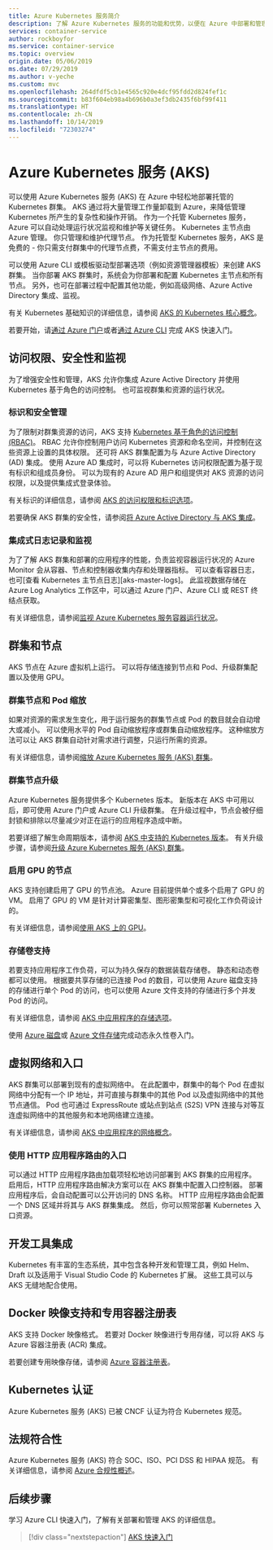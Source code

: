```yaml
---
title: Azure Kubernetes 服务简介
description: 了解 Azure Kubernetes 服务的功能和优势，以便在 Azure 中部署和管理基于容器的应用程序。
services: container-service
author: rockboyfor
ms.service: container-service
ms.topic: overview
origin.date: 05/06/2019
ms.date: 07/29/2019
ms.author: v-yeche
ms.custom: mvc
ms.openlocfilehash: 264dfdf5cb1e4565c920e4dcf95fdd2d824fef1c
ms.sourcegitcommit: b83f604eb98a4b696b0a3ef3db2435f6bf99f411
ms.translationtype: HT
ms.contentlocale: zh-CN
ms.lasthandoff: 10/14/2019
ms.locfileid: "72303274"
---
```

# <a name="azure-kubernetes-service-aks"></a>Azure Kubernetes 服务 (AKS)

可以使用 Azure Kubernetes 服务 (AKS) 在 Azure 中轻松地部署托管的 Kubernetes 群集。 AKS 通过将大量管理工作量卸载到 Azure，来降低管理 Kubernetes 所产生的复杂性和操作开销。 作为一个托管 Kubernetes 服务，Azure 可以自动处理运行状况监视和维护等关键任务。 Kubernetes 主节点由 Azure 管理。 你只管理和维护代理节点。 作为托管型 Kubernetes 服务，AKS 是免费的 - 你只需支付群集中的代理节点费，不需支付主节点的费用。

可以使用 Azure CLI 或模板驱动型部署选项（例如资源管理器模板）来创建 AKS 群集。 当你部署 AKS 群集时，系统会为你部署和配置 Kubernetes 主节点和所有节点。 另外，也可在部署过程中配置其他功能，例如高级网络、Azure Active Directory 集成、监视。

<!--Not Available on in the Azure portal-->
<!--MOONCAKE: DUE TO IMPLEMENT THE CLOUD SHELL IN AZURE PORTAL-->

<!--Not Available on and Terraform-->
<!--Not Available on  Windows Server containers support is currently in preview in AKS.-->

有关 Kubernetes 基础知识的详细信息，请参阅 [AKS 的 Kubernetes 核心概念][concepts-clusters-workloads]。

若要开始，请[通过 Azure 门户][aks-portal]或者[通过 Azure CLI][aks-cli] 完成 AKS 快速入门。

## <a name="access-security-and-monitoring"></a>访问权限、安全性和监视

为了增强安全性和管理，AKS 允许你集成 Azure Active Directory 并使用 Kubernetes 基于角色的访问控制。 也可监视群集和资源的运行状况。

### <a name="identity-and-security-management"></a>标识和安全管理

为了限制对群集资源的访问，AKS 支持 [Kubernetes 基于角色的访问控制 (RBAC)][kubernetes-rbac]。 RBAC 允许你控制用户访问 Kubernetes 资源和命名空间，并控制在这些资源上设置的具体权限。 还可将 AKS 群集配置为与 Azure Active Directory (AD) 集成。 使用 Azure AD 集成时，可以将 Kubernetes 访问权限配置为基于现有标识和组成员身份。 可以为现有的 Azure AD 用户和组提供对 AKS 资源的访问权限，以及提供集成式登录体验。

有关标识的详细信息，请参阅 [AKS 的访问权限和标识选项][concepts-identity]。

若要确保 AKS 群集的安全性，请参阅[将 Azure Active Directory 与 AKS 集成][aks-aad]。

### <a name="integrated-logging-and-monitoring"></a>集成式日志记录和监视

为了了解 AKS 群集和部署的应用程序的性能，负责监视容器运行状况的 Azure Monitor 会从容器、节点和控制器收集内存和处理器指标。 可以查看容器日志，也可[查看 Kubernetes 主节点日志][aks-master-logs]。 此监视数据存储在 Azure Log Analytics 工作区中，可以通过 Azure 门户、Azure CLI 或 REST 终结点获取。

有关详细信息，请参阅[监视 Azure Kubernetes 服务容器运行状况][container-health]。

## <a name="clusters-and-nodes"></a>群集和节点

AKS 节点在 Azure 虚拟机上运行。 可以将存储连接到节点和 Pod、升级群集配置以及使用 GPU。

<!--Not Available on AKS supports Kubernetes clusters that run multiple node pools to support mixed operating systems and Windows Server containers (currently in preview). Linux nodes run a customized Ubuntu OS image, and Windows Server nodes run a customized Windows Server 2019 OS image.-->

### <a name="cluster-node-and-pod-scaling"></a>群集节点和 Pod 缩放

如果对资源的需求发生变化，用于运行服务的群集节点或 Pod 的数目就会自动增大或减小。 可以使用水平的 Pod 自动缩放程序或群集自动缩放程序。 这种缩放方法可以让 AKS 群集自动针对需求进行调整，只运行所需的资源。

有关详细信息，请参阅[缩放 Azure Kubernetes 服务 (AKS) 群集][aks-scale]。

### <a name="cluster-node-upgrades"></a>群集节点升级

Azure Kubernetes 服务提供多个 Kubernetes 版本。 新版本在 AKS 中可用以后，即可使用 Azure 门户或 Azure CLI 升级群集。 在升级过程中，节点会被仔细封锁和排除以尽量减少对正在运行的应用程序造成中断。

若要详细了解生命周期版本，请参阅 [AKS 中支持的 Kubernetes 版本][aks-supported versions]。 有关升级步骤，请参阅[升级 Azure Kubernetes 服务 (AKS) 群集][aks-upgrade]。

### <a name="gpu-enabled-nodes"></a>启用 GPU 的节点

AKS 支持创建启用了 GPU 的节点池。 Azure 目前提供单个或多个启用了 GPU 的 VM。 启用了 GPU 的 VM 是针对计算密集型、图形密集型和可视化工作负荷设计的。

有关详细信息，请参阅[使用 AKS 上的 GPU][aks-gpu]。

### <a name="storage-volume-support"></a>存储卷支持

若要支持应用程序工作负荷，可以为持久保存的数据装载存储卷。 静态和动态卷都可以使用。 根据要共享存储的已连接 Pod 的数目，可以使用 Azure 磁盘支持的存储进行单个 Pod 的访问，也可以使用 Azure 文件支持的存储进行多个并发 Pod 的访问。

有关详细信息，请参阅 [AKS 中应用程序的存储选项][concepts-storage]。

使用 [Azure 磁盘][azure-disk]或 [Azure 文件存储][azure-files]完成动态永久性卷入门。

## <a name="virtual-networks-and-ingress"></a>虚拟网络和入口

AKS 群集可以部署到现有的虚拟网络中。 在此配置中，群集中的每个 Pod 在虚拟网络中分配有一个 IP 地址，并可直接与群集中的其他 Pod 以及虚拟网络中的其他节点通信。 Pod 也可通过 ExpressRoute 或站点到站点 (S2S) VPN 连接与对等互连虚拟网络中的其他服务和本地网络建立连接。

有关详细信息，请参阅 [AKS 中应用程序的网络概念][aks-networking]。

<!--Not Available on [HTTP application routing][aks-http-routing]-->

### <a name="ingress-with-http-application-routing"></a>使用 HTTP 应用程序路由的入口

可以通过 HTTP 应用程序路由加载项轻松地访问部署到 AKS 群集的应用程序。 启用后，HTTP 应用程序路由解决方案可以在 AKS 群集中配置入口控制器。 部署应用程序后，会自动配置可以公开访问的 DNS 名称。 HTTP 应用程序路由会配置一个 DNS 区域并将其与 AKS 群集集成。 然后，你可以照常部署 Kubernetes 入口资源。

<!--Not Available on [HTTP application routing][aks-http-routing]-->

## <a name="development-tooling-integration"></a>开发工具集成

Kubernetes 有丰富的生态系统，其中包含各种开发和管理工具，例如 Helm、Draft 以及适用于 Visual Studio Code 的 Kubernetes 扩展。 这些工具可以与 AKS 无缝地配合使用。

<!--Not Available on Additionally, Azure Dev Spaces provides a rapid, iterative Kubernetes development experience for teams. With minimal configuration, you can run and debug containers directly in AKS. To get started, see [Azure Dev Spaces][azure-dev-spaces]-->
<!--Not Available on To get started, see [Azure Dev Spaces][azure-dev-spaces]-->

<!--Not Available on The Azure DevOps project provides a simple solution for bringing existing code and Git repository into Azure. The DevOps project automatically creates Azure resources such as AKS, a release pipeline in Azure DevOps Services that includes a build pipeline for CI, sets up a release pipeline for CD, and then creates an Azure Application Insights resource for monitoring.-->

<!--Not Available on For more information, see [Azure DevOps project][azure-devops]-->

## <a name="docker-image-support-and-private-container-registry"></a>Docker 映像支持和专用容器注册表

AKS 支持 Docker 映像格式。 若要对 Docker 映像进行专用存储，可以将 AKS 与 Azure 容器注册表 (ACR) 集成。

若要创建专用映像存储，请参阅 [Azure 容器注册表][acr-docs]。

## <a name="kubernetes-certification"></a>Kubernetes 认证

Azure Kubernetes 服务 (AKS) 已被 CNCF 认证为符合 Kubernetes 规范。

## <a name="regulatory-compliance"></a>法规符合性

Azure Kubernetes 服务 (AKS) 符合 SOC、ISO、PCI DSS 和 HIPAA 规范。 有关详细信息，请参阅 [Azure 合规性概述][compliance-doc]。

## <a name="next-steps"></a>后续步骤

学习 Azure CLI 快速入门，了解有关部署和管理 AKS 的详细信息。

> [!div class="nextstepaction"]
> [AKS 快速入门][aks-cli]

<!-- LINKS - external -->
[aks-engine]: https://github.com/Azure/aks-engine
[kubectl-overview]: https://kubernetes.io/docs/user-guide/kubectl-overview/
[compliance-doc]: https://www.trustcenter.cn/zh-cn/cloudservices/azure.html

<!-- LINKS - internal -->
[acr-docs]: ../container-registry/container-registry-intro.md
[aks-aad]: ./azure-ad-integration.md
[aks-cli]: ./kubernetes-walkthrough.md
[aks-gpu]: ./gpu-cluster.md

<!--Not Available on [aks-http-routing]: ./http-application-routing.md-->

[aks-networking]: ./concepts-network.md
[aks-portal]: ./kubernetes-walkthrough-portal.md
[aks-scale]: ./tutorial-kubernetes-scale.md
[aks-upgrade]: ./upgrade-cluster.md

<!--Not Available on [azure-dev-spaces]: /dev-spaces/azure-dev-spaces-->
<!--Not Available on [azure-devops]: /devops-project/overview-->

[azure-disk]: ./azure-disks-dynamic-pv.md
[azure-files]: ./azure-files-dynamic-pv.md

[container-health]: ../azure-monitor/insights/container-insights-overview.md
<!--URL monitoring-container-health.md direct to azure-monitor/insights/container-insights-overview.md-->

<!--Not Available on [aks-master-logs]: view-master-logs.md-->

[aks-supported versions]: supported-kubernetes-versions.md
[concepts-clusters-workloads]: concepts-clusters-workloads.md
[kubernetes-rbac]: concepts-identity.md#role-based-access-controls-rbac
[concepts-identity]: concepts-identity.md
[concepts-storage]: concepts-storage.md

<!-- Update_Description: wording update -->